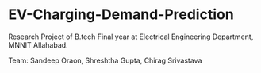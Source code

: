 # EV-Charging-Demand-Prediction

Research Project of B.tech Final year at Electrical Engineering Department, MNNIT Allahabad.

Team: Sandeep Oraon, Shreshtha Gupta, Chirag Srivastava
